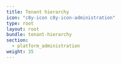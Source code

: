 ```yaml
---
title: Tenant hierarchy
icon: "c8y-icon c8y-icon-administration"
type: root
layout: root
bundle: tenant-hierarchy
section: 
  - platform_administration
weight: 35
---
```

